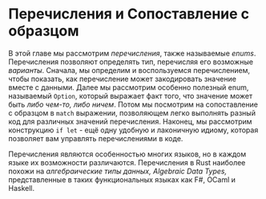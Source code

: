 # Перечисления и Сопоставление с образцом

В этой главе мы рассмотрим *перечисления*, также называемые *enums*. Перечисления позволяют определять тип, перечисляя его возможные *варианты*. Сначала, мы определим и воспользуемся перечислением, чтобы показать, как перечисление может закодировать значение вместе с данными. Далее мы рассмотрим особенно полезный enum, называемый `Option`, который выражает факт того, что значение может быть *либо чем-то, либо ничем*. Потом мы посмотрим на сопоставление с образцом в `match` выражении, позволяющем легко выполнять разный код для различных значений перечисления. Наконец, мы рассмотрим конструкцию `if let` - ещё одну удобную и лаконичную идиому, которая позволяет вам управлять перечислениями в коде.

Перечисления являются особенностью многих языков, но в каждом языке их возможности различаются. Перечисления в Rust наиболее похожи на *алгебраические типы данных, Algebraic Data Types,* представленные в таких функциональных языках как F#, OCaml и Haskell.
